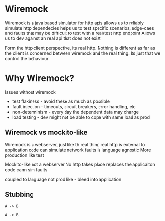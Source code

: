 
# Wiremock

Wiremock is a java based simulator for http apis
allows us to reliably simulate http dependecies
helps us to test specific scenarios, edge-caes and faults that may be difficult to
test with a real/test http endpoint
Allows us to dev against an real api that does not exist

Form the http client perspective, its real http. Nothing is different as far as the client is concerned between
wiremock and the real thing. Its just that we control the behaviour

# Why Wiremock?
Issues without wiremock
* test flakiness - avoid these as much as possible
* fault injection - timeouts, circuit breakers, error handling, etc 
* non-determinism - every day the dependent data may change
* load testing - dev might not be able to cope with same load as prod


## Wiremock vs mockito-like

Wiremock
is a webserver, just like th real thing
real http
is external to application code
can simulate network faults
is language agnostic
More production like test

Mockito-like
not a webserver
No http takes place
replaces the applicaiton code
cann sim faults

coupled to language
not prod like - bleed into application

## Stubbing


```puml
A -> B
```

```puml
A -> B
```

